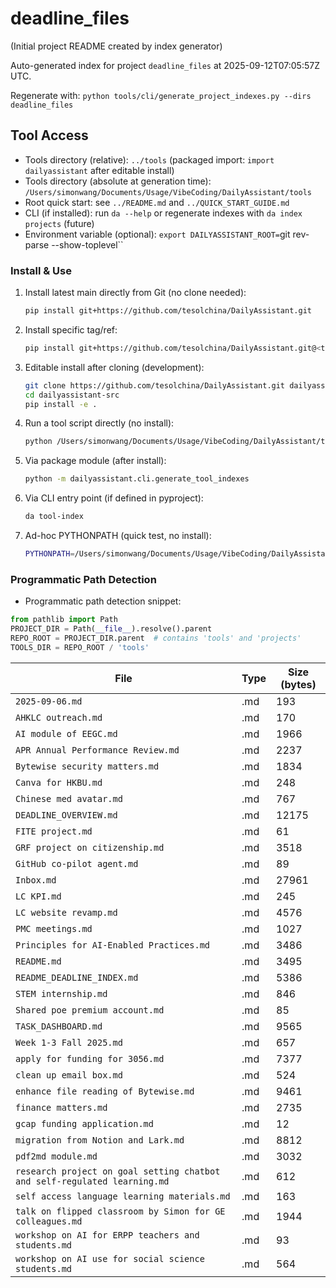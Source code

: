 # deadline_files

(Initial project README created by index generator)


<!-- AUTO_PROJECT_INDEX:START -->
Auto-generated index for project `deadline_files` at 2025-09-12T07:05:57Z UTC.
<!-- DAILYASSISTANT_TOOLS_PATH=../tools -->
Regenerate with: `python tools/cli/generate_project_indexes.py --dirs deadline_files`

## Tool Access
- Tools directory (relative): `../tools` (packaged import: `import dailyassistant` after editable install)
- Tools directory (absolute at generation time): `/Users/simonwang/Documents/Usage/VibeCoding/DailyAssistant/tools`
- Root quick start: see `../README.md` and `../QUICK_START_GUIDE.md`
- CLI (if installed): run `da --help` or regenerate indexes with `da index projects` (future)
- Environment variable (optional): `export DAILYASSISTANT_ROOT=`git rev-parse --show-toplevel``

### Install & Use
1. Install latest main directly from Git (no clone needed):
   ````bash
   pip install git+https://github.com/tesolchina/DailyAssistant.git
   ````
2. Install specific tag/ref:
   ````bash
   pip install git+https://github.com/tesolchina/DailyAssistant.git@<tag_or_commit>
   ````
3. Editable install after cloning (development):
   ````bash
   git clone https://github.com/tesolchina/DailyAssistant.git dailyassistant-src
   cd dailyassistant-src
   pip install -e .
   ````
4. Run a tool script directly (no install):
   ````bash
   python /Users/simonwang/Documents/Usage/VibeCoding/DailyAssistant/tools/cli/generate_tool_indexes.py
   ````
5. Via package module (after install):
   ````bash
   python -m dailyassistant.cli.generate_tool_indexes
   ````
6. Via CLI entry point (if defined in pyproject):
   ````bash
   da tool-index
   ````
7. Ad-hoc PYTHONPATH (quick test, no install):
   ````bash
   PYTHONPATH=/Users/simonwang/Documents/Usage/VibeCoding/DailyAssistant python /Users/simonwang/Documents/Usage/VibeCoding/DailyAssistant/tools/cli/generate_project_indexes.py --dirs deadline_files
   ````

### Programmatic Path Detection
- Programmatic path detection snippet:

```python
from pathlib import Path
PROJECT_DIR = Path(__file__).resolve().parent
REPO_ROOT = PROJECT_DIR.parent  # contains 'tools' and 'projects'
TOOLS_DIR = REPO_ROOT / 'tools'
```

| File | Type | Size (bytes) |
|------|------|-------------|
| `2025-09-06.md` | .md | 193 |
| `AHKLC outreach.md` | .md | 170 |
| `AI module of EEGC.md` | .md | 1966 |
| `APR Annual Performance Review.md` | .md | 2237 |
| `Bytewise security matters.md` | .md | 1834 |
| `Canva for HKBU.md` | .md | 248 |
| `Chinese med avatar.md` | .md | 767 |
| `DEADLINE_OVERVIEW.md` | .md | 12175 |
| `FITE project.md` | .md | 61 |
| `GRF project on citizenship.md` | .md | 3518 |
| `GitHub co-pilot agent.md` | .md | 89 |
| `Inbox.md` | .md | 27961 |
| `LC KPI.md` | .md | 245 |
| `LC website revamp.md` | .md | 4576 |
| `PMC meetings.md` | .md | 1027 |
| `Principles for AI-Enabled Practices.md` | .md | 3486 |
| `README.md` | .md | 3495 |
| `README_DEADLINE_INDEX.md` | .md | 5386 |
| `STEM internship.md` | .md | 846 |
| `Shared poe premium account.md` | .md | 85 |
| `TASK_DASHBOARD.md` | .md | 9565 |
| `Week 1-3 Fall 2025.md` | .md | 657 |
| `apply for funding for 3056.md` | .md | 7377 |
| `clean up email box.md` | .md | 524 |
| `enhance file reading of Bytewise.md` | .md | 9461 |
| `finance matters.md` | .md | 2735 |
| `gcap funding application.md` | .md | 12 |
| `migration from Notion and Lark.md` | .md | 8812 |
| `pdf2md module.md` | .md | 3032 |
| `research project on goal setting chatbot and self-regulated learning.md` | .md | 612 |
| `self access language learning materials.md` | .md | 163 |
| `talk on flipped classroom by Simon for GE colleagues.md` | .md | 1944 |
| `workshop on AI for ERPP teachers and students.md` | .md | 93 |
| `workshop on AI use for social science students.md` | .md | 564 |

<!-- AUTO_PROJECT_INDEX:END -->
